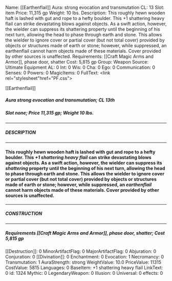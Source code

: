 Name: [[Earthenflail]]
Aura: strong evocation and transmutation
CL: 13
Slot: item
Price: 11,315 gp
Weight: 10 lbs.
Description: This roughly hewn wooden haft is lashed with gut and rope to a hefty boulder. This +1 shattering heavy flail can strike devastating blows against objects. As a swift action, however, the wielder can suppress its shattering property until the beginning of his next turn, allowing the head to phase through earth and stone. This allows the wielder to ignore cover or partial cover (but not total cover) provided by objects or structures made of earth or stone; however, while suppressed, an earthenflail cannot harm objects made of these materials. Cover provided by other sources is unaffected.
Requirements: [[Craft Magic Arms and Armor]], phase door, shatter
Cost: 5,815 gp
Group: Weapon
Source: Ultimate Equipment
AL: 0
Int: 0
Wis: 0
Cha: 0
Ego: 0
Communication: 0
Senses: 0
Powers: 0
MagicItems: 0
FullText: <link rel="stylesheet"href="PF.css"><div class="heading"><p class="alignleft">[[Earthenflail]]</p><div style="clear: both;"></div></div><div><h5><b>Aura </b>strong evocation and transmutation; <b>CL </b>13th</h5><h5><b>Slot </b>none; <b>Price </b>11,315 gp; <b>Weight </b>10 lbs.</h5></div><hr/><div><h5><b>DESCRIPTION</b></h5></div><hr/><div><h4><p>This roughly hewn wooden haft is lashed with gut and rope to a hefty boulder. This <i>+1 <i><i>shatter</i>ing</i> heavy flail</i> can strike devastating blows against objects. As a swift action, however, the wielder can suppress its <i><i>shatter</i>ing</i> property until the beginning of his next turn, allowing the head to phase through earth and stone. This allows the wielder to ignore cover or partial cover (but not total cover) provided by objects or structures made of earth or stone; however, while suppressed, an <i>earthenflail</i> cannot harm objects made of these materials. Cover provided by other sources is unaffected.</p></h4></div><hr/><div><h5><b>CONSTRUCTION</b></h5></div><hr/><div><h5><b>Requirements </b>[[Craft Magic Arms and Armor]], <i>phase door</i>, <i>shatter</i>; <b>Cost </b>5,815 gp</h5></div>
[[Destruction]]: 0
MinorArtifactFlag: 0
MajorArtifactFlag: 0
Abjuration: 0
Conjuration: 0
[[Divination]]: 0
Enchantment: 0
Evocation: 1
Necromancy: 0
Transmutation: 1
AuraStrength: strong
WeightValue: 10.0
PriceValue: 11315
CostValue: 5815
Languages: 0
BaseItem: +1 shattering heavy flail
LinkText: 0
id: 1324
Mythic: 0
LegendaryWeapon: 0
Illusion: 0
Universal: 0
effects: 0
